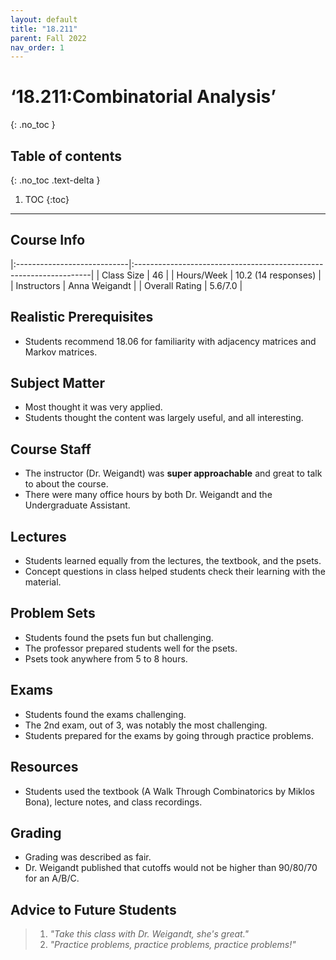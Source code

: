 ```yaml
---
layout: default
title: "18.211"
parent: Fall 2022
nav_order: 1
---
```


# ‘18.211:Combinatorial Analysis’
{: .no_toc }

## Table of contents
{: .no_toc .text-delta }

1. TOC
{:toc}

---

## Course Info

|:----------------------------|:-------------------------------------------------------------------|
| Class Size    		| 46                                                            		|
| Hours/Week        	| 10.2 (14 responses)                                          	| 
| Instructors         	| Anna Weigandt					|
| Overall Rating	| 5.6/7.0						|

## Realistic Prerequisites
* Students recommend 18.06 for familiarity with adjacency matrices and Markov matrices.

## Subject Matter
* Most thought it was very applied. 
* Students thought the content was largely useful, and all interesting.

## Course Staff
* The instructor (Dr. Weigandt) was **super approachable** and great to talk to about the course.
* There were many office hours by both Dr. Weigandt and the Undergraduate Assistant.

## Lectures
* Students learned equally from the lectures, the textbook, and the psets.
* Concept questions in class helped students check their learning with the material.

## Problem Sets
* Students found the psets fun but challenging. 
* The professor prepared students well for the psets.
* Psets took anywhere from 5 to 8 hours.

## Exams
* Students found the exams challenging.
* The 2nd exam, out of 3, was notably the most challenging.
* Students prepared for the exams by going through practice problems.

## Resources
* Students used the textbook (A Walk Through Combinatorics by Miklos Bona), lecture notes, and class recordings. 

## Grading
* Grading was described as fair.
* Dr. Weigandt published that cutoffs would not be higher than 90/80/70 for an A/B/C.

## Advice to Future Students
> 1. *"Take this class with Dr. Weigandt, she's great."* 
> 2. *"Practice problems, practice problems, practice problems!"*
